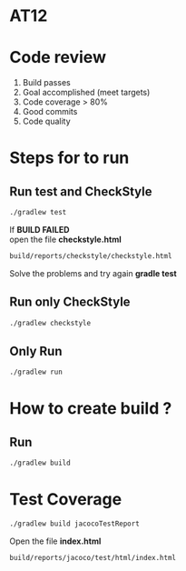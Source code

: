 # AT12

# Code review

1. Build passes
1. Goal accomplished (meet targets)
1. Code coverage > 80%
1. Good commits
1. Code quality

# Steps for to run

## Run test and CheckStyle
```bash
./gradlew test
```
If **BUILD FAILED**  
open the file **checkstyle.html** 
```bash
build/reports/checkstyle/checkstyle.html
```
Solve the problems and try again **gradle test**


## Run only CheckStyle
```bash
./gradlew checkstyle
```

## Only Run
```bash
./gradlew run
```

# How to create build ?

## Run
```bash
./gradlew build
```
# Test Coverage 
```bash
./gradlew build jacocoTestReport
```
Open the file **index.html**

```bash
build/reports/jacoco/test/html/index.html
``` 
